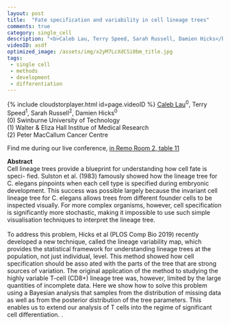 ```yaml
---
layout: post
title:  "Fate specification and variability in cell lineage trees"
comments: true
category: single_cell
description: "<b>Caleb Lau, Terry Speed, Sarah Russell, Damien Hicks</b><br/>Cell lineage trees provide a blueprint for underst..."
videoID: asdf
optimized_image: /assets/img/x2yM7LcXdCSi0bm_title.jpg
tags:
 - single cell
 - methods
 - development
 - differentiation
---
```

{% include cloudstorplayer.html id=page.videoID %}
<u>Caleb Lau</u><sup>0</sup>, Terry Speed<sup>1</sup>, Sarah Russell<sup>2</sup>, Damien Hicks<sup>0</sup><br/>
\(0\) Swinburne University of Technology<br/>
\(1\) Walter &amp; Eliza Hall Institue of Medical Research<br/>
\(2\) Peter MacCallum Cancer Centre

Find me during our live conference, [in Remo Room 2, table 11](https://remo.co)

<b>Abstract</b><br/>
Cell lineage trees provide a blueprint for understanding how cell fate is speci- fied. Sulston et al. \(1983\) famously showed how the lineage tree for C. elegans pinpoints when each cell type is specified during embryonic development. This success was possible largely because the invariant cell lineage tree for C. elegans allows trees from different founder cells to be inspected visually. For more complex organisms, however, cell specification is significantly more stochastic, making it impossible to use such simple visualisation techniques to interpret the lineage tree.<br/><br/>To address this problem, Hicks et al \(PLOS Comp Bio 2019\) recently developed a new technique, called the lineage variability map, which provides the statistical framework for understanding lineage trees at the population, not just individual, level. This method showed how cell specification should be asso ated with the parts of the tree that are strong sources of variation. The original application of the method to studying the highly variable T-cell \(CD8+\) lineage tree was, however, limited by the large quantities of incomplete data. Here we show how to solve this problem using a Bayesian analysis that samples from the distribution of missing data as well as from the posterior distribution of the tree parameters. This enables us to extend our analysis of T cells into the regime of significant cell differentiation. .
